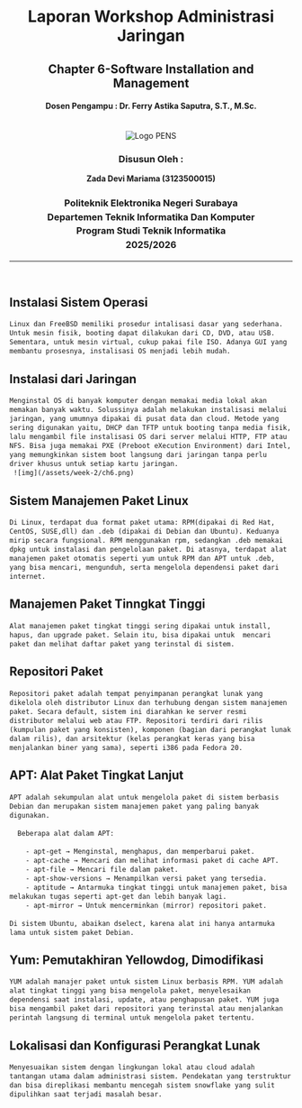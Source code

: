 <div align="center">
  <h1 style="text-align: center;font-weight: bold">Laporan Workshop Administrasi Jaringan<br></h1>
  <h2 style="text-align: center;">Chapter 6-Software Installation and Management<br></h2>
  <h4 style="text-align: center;">Dosen Pengampu : Dr. Ferry Astika Saputra, S.T., M.Sc.</h4>
</div>
<br />
<div align="center">
  <img src="https://i.ibb.co/DC3QHnM/logo-pens.png" alt="Logo PENS">
  <h3 style="text-align: center;">Disusun Oleh :</h3>
  <p style="text-align: center;">
  <strong>Zada Devi Mariama (3123500015)</strong>
  </p>

<h3 style="text-align: center;line-height: 1.5">Politeknik Elektronika Negeri Surabaya<br>Departemen Teknik Informatika Dan Komputer<br>Program Studi Teknik Informatika<br>2025/2026</h3>
  <hr>
</div>
<br>

## Instalasi Sistem Operasi
    Linux dan FreeBSD memiliki prosedur intalisasi dasar yang sederhana. Untuk mesin fisik, booting dapat dilakukan dari CD, DVD, atau USB. Sementara, untuk mesin virtual, cukup pakai file ISO. Adanya GUI yang membantu prosesnya, instalisasi OS menjadi lebih mudah.
## Instalasi dari Jaringan
    Menginstal OS di banyak komputer dengan memakai media lokal akan memakan banyak waktu. Solussinya adalah melakukan instalisasi melalui jaringan, yang umumnya dipakai di pusat data dan cloud. Metode yang sering digunakan yaitu, DHCP dan TFTP untuk booting tanpa media fisik, lalu mengambil file instalisasi OS dari server melalui HTTP, FTP atau NFS. Bisa juga memakai PXE (Preboot eXecution Environment) dari Intel, yang memungkinkan sistem boot langsung dari jaringan tanpa perlu driver khusus untuk setiap kartu jaringan. 
     ![img](/assets/week-2/ch6.png)
## Sistem Manajemen Paket Linux
    Di Linux, terdapat dua format paket utama: RPM(dipakai di Red Hat, CentOS, SUSE,dll) dan .deb (dipakai di Debian dan Ubuntu). Keduanya mirip secara fungsional. RPM menggunakan rpm, sedangkan .deb memakai dpkg untuk instalasi dan pengelolaan paket. Di atasnya, terdapat alat manajemen paket otomatis seperti yum untuk RPM dan APT untuk .deb, yang bisa mencari, mengunduh, serta mengelola dependensi paket dari internet.
## Manajemen Paket Tinngkat Tinggi
    Alat manajemen paket tingkat tinggi sering dipakai untuk install, hapus, dan upgrade paket. Selain itu, bisa dipakai untuk  mencari paket dan melihat daftar paket yang terinstal di sistem.
## Repositori Paket
    Repositori paket adalah tempat penyimpanan perangkat lunak yang dikelola oleh distributor Linux dan terhubung dengan sistem manajemen paket. Secara default, sistem ini diarahkan ke server resmi distributor melalui web atau FTP. Repositori terdiri dari rilis (kumpulan paket yang konsisten), komponen (bagian dari perangkat lunak dalam rilis), dan arsitektur (kelas perangkat keras yang bisa menjalankan biner yang sama), seperti i386 pada Fedora 20.
## APT: Alat Paket Tingkat Lanjut
    APT adalah sekumpulan alat untuk mengelola paket di sistem berbasis Debian dan merupakan sistem manajemen paket yang paling banyak digunakan.

      Beberapa alat dalam APT:
        
        - apt-get → Menginstal, menghapus, dan memperbarui paket.
        - apt-cache → Mencari dan melihat informasi paket di cache APT.
        - apt-file → Mencari file dalam paket.
        - apt-show-versions → Menampilkan versi paket yang tersedia.
        - aptitude → Antarmuka tingkat tinggi untuk manajemen paket, bisa melakukan tugas seperti apt-get dan lebih banyak lagi.
        - apt-mirror → Untuk mencerminkan (mirror) repositori paket.
    
    Di sistem Ubuntu, abaikan dselect, karena alat ini hanya antarmuka lama untuk sistem paket Debian.
## Yum: Pemutakhiran Yellowdog, Dimodifikasi
    YUM adalah manajer paket untuk sistem Linux berbasis RPM. YUM adalah alat tingkat tinggi yang bisa mengelola paket, menyelesaikan dependensi saat instalasi, update, atau penghapusan paket. YUM juga bisa mengambil paket dari repositori yang terinstal atau menjalankan perintah langsung di terminal untuk mengelola paket tertentu.
## Lokalisasi dan Konfigurasi Perangkat Lunak
    Menyesuaikan sistem dengan lingkungan lokal atau cloud adalah tantangan utama dalam administrasi sistem. Pendekatan yang terstruktur dan bisa direplikasi membantu mencegah sistem snowflake yang sulit dipulihkan saat terjadi masalah besar.